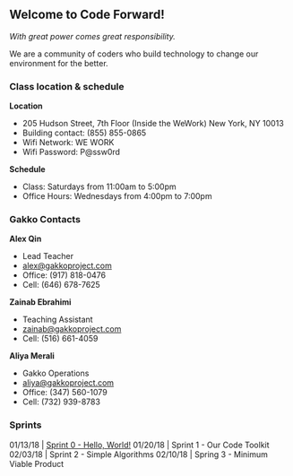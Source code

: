 ## Welcome to Code Forward!

*With great power comes great responsibility.*

We are a community of coders who build technology to change our environment for the better.

### Class location & schedule

**Location** 

* 205 Hudson Street, 7th Floor (Inside the WeWork) New York, NY 10013
* Building contact: (855) 855-0865
* Wifi Network: WE WORK 
* Wifi Password: P@ssw0rd

**Schedule**

* Class: Saturdays from 11:00am to 5:00pm
* Office Hours: Wednesdays from 4:00pm to 7:00pm

### Gakko Contacts

**Alex Qin**

* Lead Teacher 
* alex@gakkoproject.com 
* Office: (917) 818-0476 
* Cell: (646) 678-7625

**Zainab Ebrahimi**

* Teaching Assistant 
* zainab@gakkoproject.com 
* Cell: (516) 661-4059

**Aliya Merali** 

* Gakko Operations 
* aliya@gakkoproject.com 
* Office: (347) 560-1079 
* Cell: (732) 939-8783

### Sprints

01/13/18 | [Sprint 0 - Hello, World!](http://github.com/code-forward/sprint-0)
01/20/18 | Sprint 1 - Our Code Toolkit
02/03/18 | Sprint 2 - Simple Algorithms
02/10/18 | Spring 3 - Minimum Viable Product
